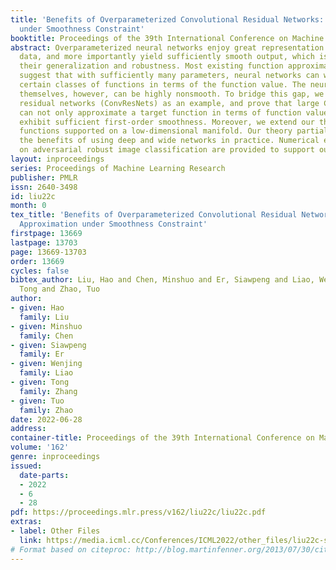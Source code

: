 ```yaml
---
title: 'Benefits of Overparameterized Convolutional Residual Networks: Function Approximation
  under Smoothness Constraint'
booktitle: Proceedings of the 39th International Conference on Machine Learning
abstract: Overparameterized neural networks enjoy great representation power on complex
  data, and more importantly yield sufficiently smooth output, which is crucial to
  their generalization and robustness. Most existing function approximation theories
  suggest that with sufficiently many parameters, neural networks can well approximate
  certain classes of functions in terms of the function value. The neural network
  themselves, however, can be highly nonsmooth. To bridge this gap, we take convolutional
  residual networks (ConvResNets) as an example, and prove that large ConvResNets
  can not only approximate a target function in terms of function value, but also
  exhibit sufficient first-order smoothness. Moreover, we extend our theory to approximating
  functions supported on a low-dimensional manifold. Our theory partially justifies
  the benefits of using deep and wide networks in practice. Numerical experiments
  on adversarial robust image classification are provided to support our theory.
layout: inproceedings
series: Proceedings of Machine Learning Research
publisher: PMLR
issn: 2640-3498
id: liu22c
month: 0
tex_title: 'Benefits of Overparameterized Convolutional Residual Networks: Function
  Approximation under Smoothness Constraint'
firstpage: 13669
lastpage: 13703
page: 13669-13703
order: 13669
cycles: false
bibtex_author: Liu, Hao and Chen, Minshuo and Er, Siawpeng and Liao, Wenjing and Zhang,
  Tong and Zhao, Tuo
author:
- given: Hao
  family: Liu
- given: Minshuo
  family: Chen
- given: Siawpeng
  family: Er
- given: Wenjing
  family: Liao
- given: Tong
  family: Zhang
- given: Tuo
  family: Zhao
date: 2022-06-28
address:
container-title: Proceedings of the 39th International Conference on Machine Learning
volume: '162'
genre: inproceedings
issued:
  date-parts:
  - 2022
  - 6
  - 28
pdf: https://proceedings.mlr.press/v162/liu22c/liu22c.pdf
extras:
- label: Other Files
  link: https://media.icml.cc/Conferences/ICML2022/other_files/liu22c-supp.zip
# Format based on citeproc: http://blog.martinfenner.org/2013/07/30/citeproc-yaml-for-bibliographies/
---
```

